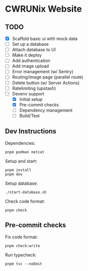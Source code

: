 # CWRUNix Website

## TODO

- [x] Scaffold basic ui with mock data
- [ ] Set up a database
- [ ] Attach database to UI
- [ ] Make it deploy
- [ ] Add authentication
- [ ] Add image upload
- [ ] Error management (w/ Sentry)
- [ ] Routing/image page (parallel route)
- [ ] Delete button (w/ Server Actions)
- [ ] Ratelimiting (upstash)
- [ ] Devenv support
    - [x] Initial setup
    - [x] Pre-commit checks
    - [ ] Dependency management
    - [ ] Build/Test

## Dev Instructions
Dependencies:
```
pnpm podman netcat
```
Setup and start:
```
pnpm install
pnpm dev 
```
Setup database:
```
./start-database.sh
```
Check code format:
```
pnpm check
```

## Pre-commit checks
Fix code format:
```
pnpm check:write
```
Run typecheck:
```
pnpm tsc --noEmit
```
